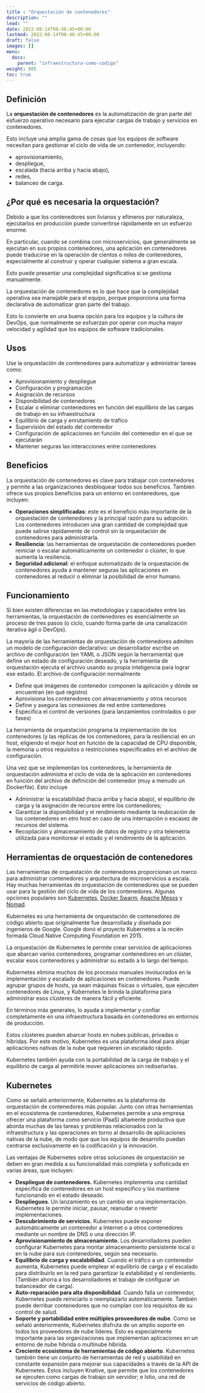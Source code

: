 ```yaml
---
title : "Orquestación de contenedores"
description: ""
lead: ""
date: 2022-08-14T08:48:45+00:00
lastmod: 2022-08-14T08:48:45+00:00
draft: false
images: []
menu:
  docs:
    parent: "infraestructura-como-codigo"
weight: 805
toc: true
---
```


## Definición

La **orquestación de contenedores** es la automatización de gran parte del esfuerzo operativo necesario para ejecutar cargas de trabajo y servicios en contenedores.

Esto incluye una amplia gama de cosas que los equipos de software necesitan para gestionar el ciclo de vida de un contenedor, incluyendo:

- aprovisionamiento,
- despliegue,
- escalada (hacia arriba y hacia abajo),
- redes,
- balanceo de carga.

## ¿Por qué es necesaria la orquestación?

Debido a que los contenedores son livianos y efímeros por naturaleza, ejecutarlos en producción puede convertirse rápidamente en un esfuerzo enorme.

En particular, cuando se combina con microservicios, que generalmente se ejecutan en sus propios contenedores, una aplicación en contenedores puede traducirse en la operación de cientos o miles de contenedores, especialmente al construir y operar cualquier sistema a gran escala.

Esto puede presentar una complejidad significativa si se gestiona manualmente.

La orquestación de contenedores es lo que hace que la complejidad operativa sea manejable para el equipo, porque proporciona una forma declarativa de automatizar gran parte del trabajo.

Esto lo convierte en una buena opción para los equipos y la cultura de DevOps, que normalmente se esfuerzan por operar con mucha mayor velocidad y agilidad que los equipos de software tradicionales.

## Usos

Use la orquestación de contenedores para automatizar y administrar tareas como:

- Aprovisionamiento y despliegue
- Configuración y programación
- Asignación de recursos
- Disponibilidad de contenedores
- Escalar o eliminar contenedores en función del equilibrio de las cargas de trabajo en su infraestructura
- Equilibrio de carga y enrutamiento de tráfico
- Supervisión del estado del contenedor
- Configuración de aplicaciones en función del contenedor en el que se ejecutarán
- Mantener seguras las interacciones entre contenedores

## Beneficios

La orquestación de contenedores es clave para trabajar con contenedores y permite a las organizaciones desbloquear todos sus beneficios. También ofrece sus propios beneficios para un entorno en contenedores, que incluyen:

- **Operaciones simplificadas**: este es el beneficio más importante de la orquestación de contenedores y la principal razón para su adopción. Los contenedores introducen una gran cantidad de complejidad que puede salirse rápidamente de control sin la orquestación de contenedores para administrarla.
- **Resiliencia**: las herramientas de orquestación de contenedores pueden reiniciar o escalar automáticamente un contenedor o clúster, lo que aumenta la resiliencia.
- **Seguridad adicional**: el enfoque automatizado de la orquestación de contenedores ayuda a mantener seguras las aplicaciones en contenedores al reducir o eliminar la posibilidad de error humano.

## Funcionamiento

Si bien existen diferencias en las metodologías y capacidades entre las herramientas, la orquestación de contenedores es esencialmente un proceso de tres pasos (o ciclo, cuando forma parte de una canalización iterativa ágil o DevOps).

La mayoría de las herramientas de orquestación de contenedores admiten un modelo de configuración declarativo: un desarrollador escribe un archivo de configuración (en YAML o JSON según la herramienta) que define un estado de configuración deseado, y la herramienta de orquestación ejecuta el archivo usando su propia inteligencia para lograr ese estado. El archivo de configuración normalmente

- Define qué imágenes de contenedor componen la aplicación y dónde se encuentran (en qué registro)
- Aprovisiona los contenedores con almacenamiento y otros recursos
- Define y asegura las conexiones de red entre contenedores
- Especifica el control de versiones (para lanzamientos controlados o por fases)

La herramienta de orquestación programa la implementación de los contenedores (y las réplicas de los contenedores, para la resiliencia) en un host, eligiendo el mejor host en función de la capacidad de CPU disponible, la memoria u otros requisitos o restricciones especificados en el archivo de configuración.

Una vez que se implementan los contenedores, la herramienta de orquestación administra el ciclo de vida de la aplicación en contenedores en función del archivo de definición del contenedor (muy a menudo un Dockerfile). Esto incluye

- Administrar la escalabilidad (hacia arriba y hacia abajo), el equilibrio de carga y la asignación de recursos entre los contenedores;
- Garantizar la disponibilidad y el rendimiento mediante la reubicación de los contenedores en otro host en caso de una interrupción o escasez de recursos del sistema.
- Recopilación y almacenamiento de datos de registro y otra telemetría utilizada para monitorear el estado y el rendimiento de la aplicación.

## Herramientas de orquestación de contenedores

Las herramientas de orquestación de contenedores proporcionan un marco para administrar contenedores y arquitectura de microservicios a escala. Hay muchas herramientas de orquestación de contenedores que se pueden usar para la gestión del ciclo de vida de los contenedores. Algunas opciones populares son [Kubernetes], [Docker Swarm], [Apache Mesos] y [Nomad].

Kubernetes es una herramienta de orquestación de contenedores de código abierto que originalmente fue desarrollada y diseñada por ingenieros de Google. Google donó el proyecto Kubernetes a la recién formada Cloud Native Computing Foundation en 2015.

La orquestación de Kubernetes le permite crear servicios de aplicaciones que abarcan varios contenedores, programar contenedores en un clúster, escalar esos contenedores y administrar su estado a lo largo del tiempo.

Kubernetes elimina muchos de los procesos manuales involucrados en la implementación y escalado de aplicaciones en contenedores. Puede agrupar grupos de hosts, ya sean máquinas físicas o virtuales, que ejecuten contenedores de Linux, y Kubernetes le brinda la plataforma para administrar esos clústeres de manera fácil y eficiente.

En términos más generales, lo ayuda a implementar y confiar completamente en una infraestructura basada en contenedores en entornos de producción.

Estos clústeres pueden abarcar hosts en nubes públicas, privadas o híbridas. Por este motivo, Kubernetes es una plataforma ideal para alojar aplicaciones nativas de la nube que requieren un escalado rápido.

Kubernetes también ayuda con la portabilidad de la carga de trabajo y el equilibrio de carga al permitirle mover aplicaciones sin rediseñarlas.

## Kubernetes

Como se señaló anteriormente, Kubernetes es la plataforma de orquestación de contenedores más popular. Junto con otras herramientas en el ecosistema de contenedores, Kubernetes permite a una empresa ofrecer una plataforma como servicio (PaaS) altamente productiva que aborda muchas de las tareas y problemas relacionados con la infraestructura y las operaciones en torno al desarrollo de aplicaciones nativas de la nube, de modo que que los equipos de desarrollo puedan centrarse exclusivamente en la codificación y la innovación.

Las ventajas de Kubernetes sobre otras soluciones de orquestación se deben en gran medida a su funcionalidad más completa y sofisticada en varias áreas, que incluyen:

- **Despliegue de contenedores.** Kubernetes implementa una cantidad específica de contenedores en un host específico y los mantiene funcionando en el estado deseado.
- **Despliegues**. Un lanzamiento es un cambio en una implementación. Kubernetes le permite iniciar, pausar, reanudar o revertir implementaciones.
- **Descubrimiento de servicios.** Kubernetes puede exponer automáticamente un contenedor a Internet o a otros contenedores mediante un nombre de DNS o una dirección IP.
- **Aprovisionamiento de almacenamiento.** Los desarrolladores pueden configurar Kubernetes para montar almacenamiento persistente local o en la nube para sus contenedores, según sea necesario.
- **Equilibrio de carga y escalabilidad**. Cuando el tráfico a un contenedor aumenta, Kubernetes puede emplear el equilibrio de carga y el escalado para distribuirlo en la red para garantizar la estabilidad y el rendimiento. (También ahorra a los desarrolladores el trabajo de configurar un balanceador de carga).
- **Auto-reparación para alta disponibilidad**. Cuando falla un contenedor, Kubernetes puede reiniciarlo o reemplazarlo automáticamente. También puede derribar contenedores que no cumplan con los requisitos de su control de salud.
- **Soporte y portabilidad entre múltiples proveedores de nube**. Como se señaló anteriormente, Kubernetes disfruta de un amplio soporte en todos los proveedores de nube líderes. Esto es especialmente importante para las organizaciones que implementan aplicaciones en un entorno de nube híbrida o multinube híbrida.
- **Creciente ecosistema de herramientas de código abierto**. Kubernetes también tiene un conjunto de herramientas de red y usabilidad en constante expansión para mejorar sus capacidades a través de la API de Kubernetes. Estos incluyen Knative, que permite que los contenedores se ejecuten como cargas de trabajo sin servidor; e Istio, una red de servicios de código abierto.

<!-- Referencias -->
[Kubernetes]: ./../referencias/enlaces#kubernetes
[Docker Swarm]: ./../referencias/enlaces#docker-swarm
[Apache Mesos]: ./../referencias/enlaces#apache-mesos
[Nomad]: ./../referencias/enlaces#nomad
